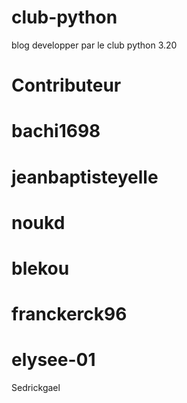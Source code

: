 # club-python
blog developper par le club python 3.20

# Contributeur

# bachi1698
# jeanbaptisteyelle
# noukd
# blekou
# franckerck96
# elysee-01 <br> 
Sedrickgael
